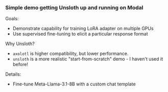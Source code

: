 ### Simple demo getting Unsloth up and running on Modal

Goals:
- Demonstrate capability for training LoRA adapter on multiple GPUs
- Use supervised fine-tuning to elicit a particular response format

Why Unsloth?
- `axolotl` is higher compatibility, but lower performance.
- `unsloth` is a more realistic "start-from-scratch" demo - I haven't used it before!

Details:
- Fine-tune Meta-Llama-3.1-8B with a custom chat template
